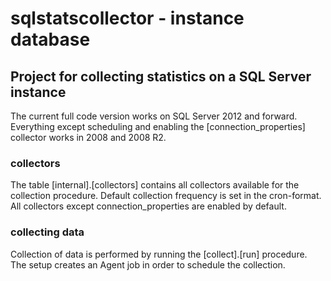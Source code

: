 # sqlstatscollector - instance database

## Project for collecting statistics on a SQL Server instance
The current full code version works on SQL Server 2012 and forward.
Everything except scheduling and enabling the [connection_properties] collector works in 2008 and 2008 R2.

### collectors

The table [internal].[collectors] contains all collectors available for the collection procedure. Default collection frequency is set in the cron-format.
All collectors except connection_properties are enabled by default.


### collecting data

Collection of data is performed by running the [collect].[run] procedure. 
The setup creates an Agent job in order to schedule the collection.
